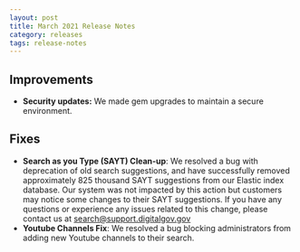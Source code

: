```yaml
---
layout: post
title: March 2021 Release Notes
category: releases
tags: release-notes
---
```


## Improvements

* **Security updates:** We made gem upgrades to maintain a secure environment.

 
## Fixes
* **Search as you Type (SAYT) Clean-up**: We resolved a bug with deprecation of old search suggestions, and have successfully removed approximately 825 thousand SAYT suggestions from our Elastic index database. Our system was not impacted by this action but customers may notice some changes to their SAYT suggestions. If you have any questions or experience any issues related to this change, please contact us at [search@support.digitalgov.gov](mailto:search@support.digitalgov.gov)
* **Youtube Channels Fix**: We resolved a bug blocking administrators from adding new Youtube channels to their search. 

